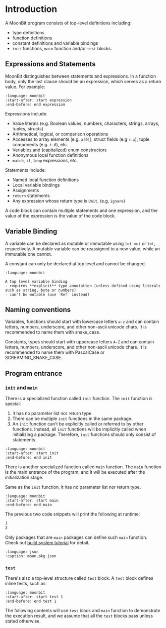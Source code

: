 # Introduction

A MoonBit program consists of top-level definitions including:

- type definitions
- function definitions
- constant definitions and variable bindings
- `init` functions, `main` function and/or `test` blocks.

## Expressions and Statements

MoonBit distinguishes between statements and expressions. In a function body, only the last clause should be an expression, which serves as a return value. For example:

```{literalinclude} /sources/language/src/functions/top.mbt
:language: moonbit
:start-after: start expression
:end-before: end expression
```

Expressions include:

- Value literals (e.g. Boolean values, numbers, characters, strings, arrays, tuples, structs)
- Arithmetical, logical, or comparison operations
- Accesses to array elements (e.g. `a[0]`), struct fields (e.g `r.x`), tuple components (e.g. `t.0`), etc.
- Variables and (capitalized) enum constructors
- Anonymous local function definitions
- `match`, `if`, `loop` expressions, etc.

Statements include:

- Named local function definitions
- Local variable bindings
- Assignments
- `return` statements
- Any expression whose return type is `Unit`, (e.g. `ignore`)

A code block can contain multiple statements and one expression, and the value of the expression is the value of the code block.

## Variable Binding

A variable can be declared as mutable or immutable using `let mut` or `let`, respectively. A mutable variable can be reassigned to a new value, while an immutable one cannot.

A constant can only be declared at top level and cannot be changed.

```{literalinclude} /sources/language/src/variable/top.mbt
:language: moonbit
```

```{note}
A top level variable binding 
- requires **explicit** type annotation (unless defined using literals such as string, byte or numbers)
- can't be mutable (use `Ref` instead)
```


## Naming conventions

Variables, functions should start with lowercase letters `a-z` and can contain letters, numbers, underscore, and other non-ascii unicode chars.
It is recommended to name them with snake_case.

Constants, types should start with uppercase letters `A-Z` and can contain letters, numbers, underscore, and other non-ascii unicode chars.
It is recommended to name them with PascalCase or SCREAMING_SNAKE_CASE.

## Program entrance

### `init` and `main`
There is a specialized function called `init` function. The `init` function is special:

1. It has no parameter list nor return type.
2. There can be multiple `init` functions in the same package.
3. An `init` function can't be explicitly called or referred to by other functions. 
Instead, all `init` functions will be implicitly called when initializing a package. Therefore, `init` functions should only consist of statements.

```{literalinclude} /sources/language/src/main/top.mbt
:language: moonbit
:start-after: start init
:end-before: end init
```

There is another specialized function called `main` function. The `main` function is the main entrance of the program, and it will be executed after the initialization stage.

Same as the `init` function, it has no parameter list nor return type.

```{literalinclude} /sources/language/src/main/top.mbt
:language: moonbit
:start-after: start main
:end-before: end main
```

The previous two code snippets will print the following at runtime:

```bash
1
2
```

Only packages that are `main` packages can define such `main` function. Check out [build system tutorial](/toolchain/moon/tutorial) for detail.

```{literalinclude} /sources/language/src/main/moon.pkg.json
:language: json
:caption: moon.pkg.json
```

### `test`

There's also a top-level structure called `test` block. A `test` block defines inline tests, such as:

```{literalinclude} /sources/language/src/test/top.mbt
:language: moonbit
:start-after: start test 1
:end-before: end test 1
```

The following contents will use `test` block and `main` function to demonstrate the execution result,
and we assume that all the `test` blocks pass unless stated otherwise.